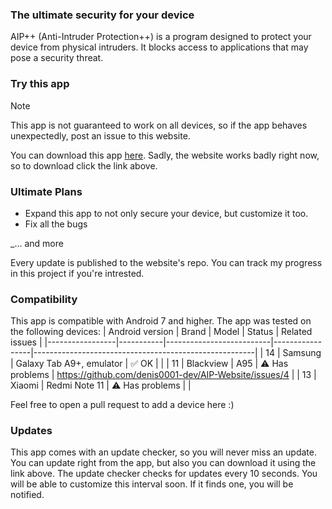 ### The ultimate security for your device
AIP++ (Anti-Intruder Protection++) is a program designed to protect your device from physical intruders. It blocks access to applications that may pose a security threat.

### Try this app
> [!NOTE]
> This app is not guaranteed to work on all devices, so if the app behaves unexpectedly, post an issue to this website.

You can download this app [here](https://github.com/denis0001-dev/AIP-Website/releases/latest).
Sadly, the website works badly right now, so to download click the link above.
### Ultimate Plans

- Expand this app to not only secure your device, but customize it too.
- Fix all the bugs

_... and more

Every update is published to the website's repo. You can track my progress in this project if you're intrested.
### Compatibility 
This app is compatible with Android 7 and higher.
The app was tested on the following devices:
| Android version | Brand     | Model                    | Status          | Related issues                                        |
|-----------------|-----------|--------------------------|-----------------|-------------------------------------------------------|
| 14              | Samsung   | Galaxy Tab A9+, emulator | ✅️ OK           |                                                       |
| 11              | Blackview | A95                      | ⚠️ Has problems | https://github.com/denis0001-dev/AIP-Website/issues/4 |
| 13              | Xiaomi    | Redmi Note 11            | ⚠️ Has problems |                                                       |

Feel free to open a pull request to add a device here :)
### Updates
This app comes with an update checker, so you will never miss an update. You can update right from the app, but also you can download it using the link above.
The update checker checks for updates every 10 seconds. You will be able to customize this interval soon. If it finds one, you will be notified.
